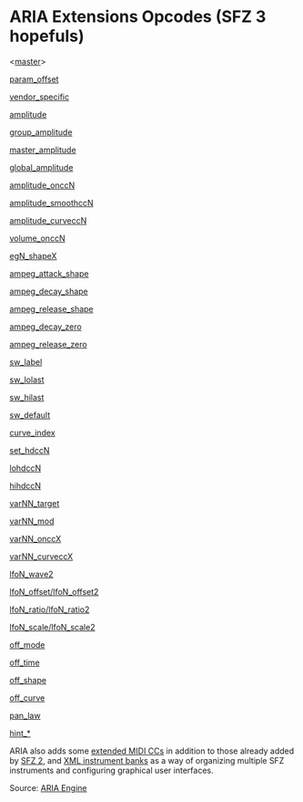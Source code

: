 ---
---
# ARIA Extensions Opcodes (SFZ 3 hopefuls)

<[master](/headers/master)>

[param_offset](/opcodes/param_offset)

[vendor_specific](/opcodes/vendor_specific)

[amplitude](/opcodes/amplitude)

[group_amplitude](/opcodes/group_amplitude)

[master_amplitude](/opcodes/master_amplitude)

[global_amplitude](/opcodes/global_amplitude)

[amplitude_onccN](/opcodes/amplitude_onccN)

[amplitude_smoothccN](/opcodes/amplitude_smoothccN)

[amplitude_curveccN](/opcodes/amplitude_curveccN)

[volume_onccN](/opcodes/volume_onccN)

[egN_shapeX](/opcodes/egN_shapeX)

[ampeg_attack_shape](/opcodes/ampeg_attack_shape)

[ampeg_decay_shape](/opcodes/ampeg_decay_shape)

[ampeg_release_shape](/opcodes/ampeg_release_shape)

[ampeg_decay_zero](/opcodes/ampeg_decay_zero)

[ampeg_release_zero](/opcodes/ampeg_release_zero)

[sw_label](/opcodes/sw_default_label)

[sw_lolast](/opcodes/sw_lo_hilast)

[sw_hilast](/opcodes/sw_lo_hilast)

[sw_default](/opcodes/sw_default_label)

[curve_index](/opcodes/curve_index)

[set_hdccN](/opcodes/set_hdccN)

[lohdccN](/opcodes/lo_hihdccN)

[hihdccN](/opcodes/lo_hihdccN)

[varNN_target](/opcodes/varNN_target)

[varNN_mod](/opcodes/varNN_mod)

[varNN_onccX](/opcodes/varNN_onccX)

[varNN_curveccX](/opcodes/varNN_curveccX)

[lfoN_wave2](/opcodes/lfoN_wave2)

[lfoN_offset/lfoN_offset2](/opcodes/lfoN_offset)

[lfoN_ratio/lfoN_ratio2](/opcodes/lfoN_ratio)

[lfoN_scale/lfoN_scale2](/opcodes/lfoN_scale)

[off_mode](/opcodes/off_mode)

[off_time](/opcodes/off_time)

[off_shape](/opcodes/off_shape)

[off_curve](/opcodes/off_curve)

[pan_law](/opcodes/pan_law)

[hint_*](/opcodes/hint_)

ARIA also adds some [extended MIDI CCs](/extensions/aria/midi_cc) in addition
to those already added by [SFZ 2](/opcodes/sfz2),
and [XML instrument banks](/extensions/aria/xml_instrument_bank) as a way of
organizing multiple SFZ instruments and configuring graphical user interfaces.

Source: [ARIA Engine](https://www.plogue.com/plgfrms/viewtopic.php?f=14&t=4389&sid=1499dd5d481dc9c02a51c57da3b11364)

